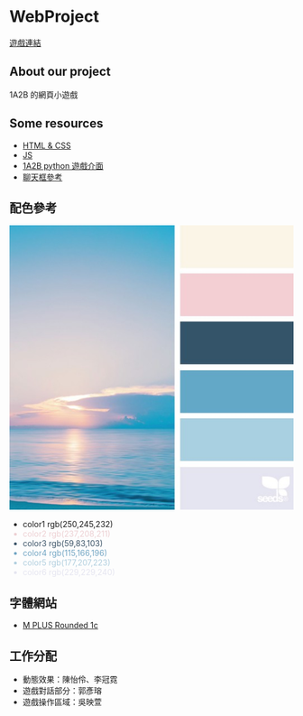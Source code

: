 # WebProject
[遊戲連結](https://x10101.github.io/1A2B/)
 
## About our project
1A2B 的網頁小遊戲

## Some resources
- [HTML & CSS](https://hackmd.io/@x10/HJl1rdgMo)
- [JS](https://keen-leopard-b6c.notion.site/20231113-Web-c8c2d7f4e0724d168cd31d778b4ac477?pvs=4)
- [1A2B python 遊戲介面](https://replit.com/@ElaineChen1/2A2B?v=1)
- [聊天框參考](https://codepen.io/abbyzhou6/pen/ReVJeG)

## 配色參考
![Alt text](images/color4.png)
<ul>
    <li style="coloe:rgb(250,245,232);">color1 rgb(250,245,232)</li>
    <li style="color:rgb(237,208,211);">color2 rgb(237,208,211)</li>
    <li style="color:rgb(59,83,103);">color3 rgb(59,83,103)</li>
    <li style="color:rgb(115,166,196);">color4 rgb(115,166,196)</li>
    <li style="color:rgb(177,207,223);">color5 rgb(177,207,223)</li>
    <li style="color:rgb(229,229,240);">color6 rgb(229,229,240)</li>
</ul>

## 字體網站
- [M PLUS Rounded 1c](https://fonts.google.com/specimen/M+PLUS+Rounded+1c)

## 工作分配
- 動態效果：陳怡伶、李冠霓
- 遊戲對話部分：郭彥瑢
- 遊戲操作區域：吳映萱

